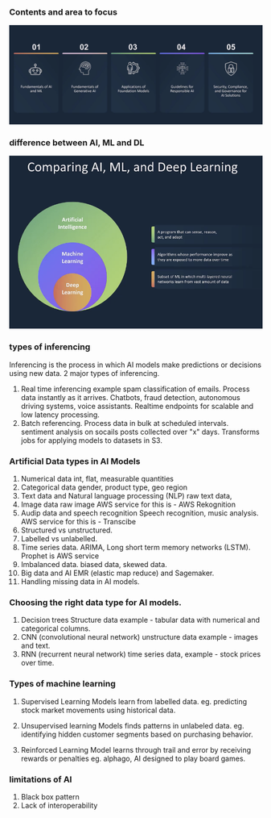### Contents and area to focus

![Alt text](/aws/AWS_certified_AI_Practitioner/images/contents.png)

### difference between AI, ML and DL

![Alt text](/aws/AWS_certified_AI_Practitioner/images/AI,MLnDL.png)

### types of inferencing

Inferencing is the process in which AI models make predictions or decisions using new data.
2 major types of inferencing.

1. Real time inferencing example spam classification of emails.
   Process data instantly as it arrives.
   Chatbots, fraud detection, autonomous driving systems, voice assistants.
   Realtime endpoints for scalable and low latency processing.
2. Batch referencing.
   Process data in bulk at scheduled intervals.
   sentiment analysis on socails posts collected over "x" days.
   Transforms jobs for applying models to datasets in S3.

### Artificial Data types in AI Models

1. Numerical data
   int, flat, measurable quantities
2. Categorical data
   gender, product type, geo region
3. Text data and Natural language processing (NLP)
   raw text data,
4. Image data
   raw image
   AWS service for this is - AWS Rekognition
5. Audip data and speech recognition
   Speech recognition, music analysis.
   AWS service for this is - Transcibe
6. Structured vs unstructured.
7. Labelled vs unlabelled.
8. Time series data.
   ARIMA, Long short term memory networks (LSTM).
   Prophet is AWS service
9. Imbalanced data.
   biased data, skewed data.
10. Big data and AI
    EMR (elastic map reduce) and Sagemaker.
11. Handling missing data in AI models.

### Choosing the right data type for AI models.

1. Decision trees
   Structure data example - tabular data with numerical and categorical columns.
2. CNN (convolutional neural network)
   unstructure data example - images and text.
3. RNN (recurrent neural network)
   time series data, example - stock prices over time.

### Types of machine learning

1. Supervised Learning
   Models learn from labelled data.
   eg. predicting stock market movements using historical data.

2. Unsupervised learning
   Models finds patterns in unlabeled data.
   eg. identifying hidden customer segments based on purchasing behavior.

3. Reinforced Learning
   Model learns through trail and error by receiving rewards or penalties
   eg. alphago, AI designed to play board games.

### limitations of AI

1. Black box pattern
2. Lack of interoperability
